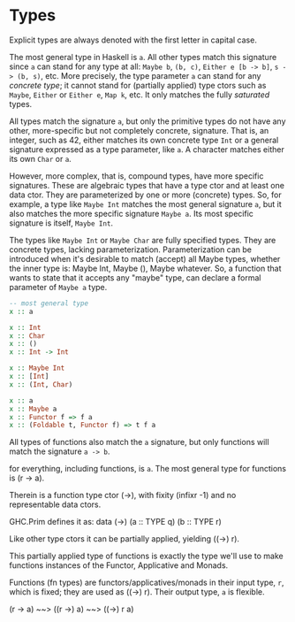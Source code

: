 # Types

Explicit types are always denoted with the first letter in capital case. 

The most general type in Haskell is `a`. All other types match this signature since `a` can stand for any type at all: `Maybe b`, `(b, c)`, `Either e [b -> b]`, `s -> (b, s)`, etc. More precisely, the type parameter `a` can stand for any *concrete type*; it cannot stand for (partially applied) type ctors such as `Maybe`, `Either` or `Either e`, `Map k`, etc. It only matches the fully *saturated* types.

All types match the signature `a`, but only the primitive types do not have any other, more-specific but not completely concrete, signature. That is, an integer, such as 42, either matches its own concrete type `Int` or a general signature expressed as a type parameter, like `a`. A character matches either its own `Char` or `a`.

However, more complex, that is, compound types, have more specific signatures. These are algebraic types that have a type ctor and at least one data ctor. They are parameterized by one or more (concrete) types. So, for example, a type like `Maybe Int` matches the most general signature `a`, but it also matches the more specific signature `Maybe a`. Its most specific signature is itself, `Maybe Int`.

The types like `Maybe Int` or `Maybe Char` are fully specified types. They are concrete types, lacking parameterization. Parameterization can be introduced when it's desirable to match (accept) all Maybe types, whether the inner type is: Maybe Int, Maybe (), Maybe whatever. So, a function that wants to state that it accepts any "maybe" type, can declare a formal parameter of `Maybe a` type.

```hs
-- most general type
x :: a

x :: Int
x :: Char
x :: ()
x :: Int -> Int

x :: Maybe Int
x :: [Int]
x :: (Int, Char)

x :: a
x :: Maybe a
x :: Functor f => f a
x :: (Foldable t, Functor f) => t f a
```



All types of functions also match the `a` signature, but only functions will match the signature `a -> b`.




for everything, including functions, is `a`.
The most general type for functions is (r -> a).

Therein is a function type ctor (->), with fixity (infixr -1)
and no representable data ctors.

GHC.Prim defines it as: data (->) (a :: TYPE q) (b :: TYPE r)

Like other type ctors it can be partially applied, yielding ((->) r).

This partially applied type of functions is exactly the type we'll use to make functions instances of the Functor, Applicative and Monads.

Functions (fn types) are functors/applicatives/monads in their input type, `r`, which is fixed; they are used as ((->) r). Their output type, `a` is flexible.

(r -> a) ~~> ((r ->) a) ~~> ((->) r a)
